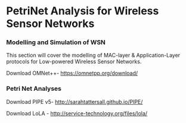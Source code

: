 # PetriNet Analysis for Wireless Sensor Networks

### Modelling and Simulation of WSN
This section will cover the modelling of MAC-layer & Application-Layer protocols for Low-powered Wireless Sensor Networks.

Download OMNet++- https://omnetpp.org/download/


### Petri Net Analyses

Download PIPE v5- http://sarahtattersall.github.io/PIPE/

Download LoLA - http://service-technology.org/files/lola/
